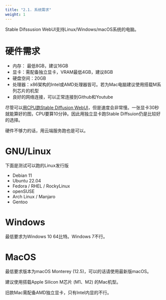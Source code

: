 ```yaml
---
title: "2.1. 系统需求"
weight: 1
---
```


Stable Difssusion WebUI支持Linux/Windows/macOS系统的电脑。


# 硬件需求

- 内存： 最低8GB，建议16GB
- 显卡：需配备独立显卡，VRAM最低4GB，建议8GB
- 硬盘空间：20GB
- 处理器：x86架构的Intel或AMD处理器皆可。若为Mac电脑建议使用搭载M系列芯片的机型
- 良好的网络连接，可以正常连接到Github和Youtube

尽管可以[用CPU跑Stable Diffusion WebUI](https://ivonblog.com/posts/stable-diffusion-running-on-cpu/)，但是速度会非常慢。一张显卡30秒就能算好的图，CPU要算10分钟。因此用独立显卡跑Stable Diffsuion仍是比较好的选择。

硬件不够力的话，用云端服务跑也是可以。


# GNU/Linux

下面是测试可以跑的Linux发行版

- Debian 11
- Ubuntu 22.04
- Fedora / RHEL / RockyLinux
- openSUSE
- Arch Linux / Manjaro
- Gentoo


# Windows

最低要求为Windows 10 64比特。Windows 7不行。


# MacOS

最低要求版本为macOS Monterey (12.5)，可以的话请使用最新版macOS。

建议使用搭载Apple Silicon M芯片 (M1、M2) 的Mac机型。

旧款Mac需配备AMD独立显卡，只有Intel内显的不行。
